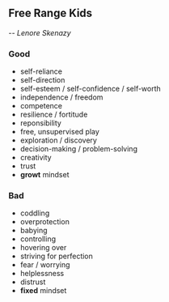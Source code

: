 ## Free Range Kids
-- *Lenore Skenazy*


### Good
- self-reliance
- self-direction
- self-esteem / self-confidence / self-worth
- independence / freedom
- competence
- resilience / fortitude
- reponsibility
- free, unsupervised play
- exploration / discovery
- decision-making / problem-solving
- creativity
- trust
- **growt** mindset


### Bad
- coddling
- overprotection
- babying
- controlling
- hovering over
- striving for perfection
- fear / worrying
- helplessness
- distrust
- **fixed** mindset